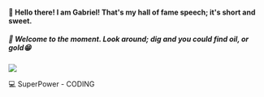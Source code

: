 

#### 👋 Hello there! I am Gabriel! That's my hall of fame speech; it's short and sweet. 

##### 🤖 Welcome to the moment. Look around; dig and you could find oil, or gold😁

![](https://raw.githubusercontent.com/Schweinepriester/Schweinepriester/master/MeagerHardtofindAlbertosaurus-size_restricted.gif)

💻 SuperPower - CODING

<!---
zeus-kronos/zeus-kronos is a ✨ special ✨ repository because its `README.md` (this file) appears on your GitHub profile.
You can click the Preview link to take a look at your changes.
--->

